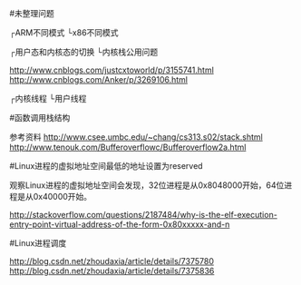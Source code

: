 #未整理问题

┌ARM不同模式
└x86不同模式

┌用户态和内核态的切换
└内核栈公用问题

http://www.cnblogs.com/justcxtoworld/p/3155741.html
http://www.cnblogs.com/Anker/p/3269106.html

┌内核线程
└用户线程

#函数调用栈结构

参考资料
http://www.csee.umbc.edu/~chang/cs313.s02/stack.shtml
http://www.tenouk.com/Bufferoverflowc/Bufferoverflow2a.html

#Linux进程的虚拟地址空间最低的地址设置为reserved

观察Linux进程的虚拟地址空间会发现，32位进程是从0x8048000开始，64位进程是从0x40000开始。

http://stackoverflow.com/questions/2187484/why-is-the-elf-execution-entry-point-virtual-address-of-the-form-0x80xxxxx-and-n

#Linux进程调度

http://blog.csdn.net/zhoudaxia/article/details/7375780
http://blog.csdn.net/zhoudaxia/article/details/7375836 